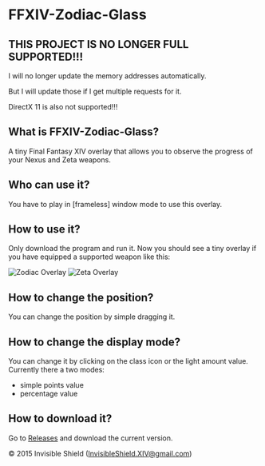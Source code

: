 FFXIV-Zodiac-Glass
==================

## THIS PROJECT IS NO LONGER FULL SUPPORTED!!!
I will no longer update the memory addresses automatically.

But I will update those if I get multiple requests for it.

DirectX 11 is also not supported!!!

## What is FFXIV-Zodiac-Glass?
A tiny Final Fantasy XIV overlay that allows you to observe the progress of your Nexus and Zeta weapons.

## Who can use it?
You have to play in [frameless] window mode to use this overlay. 

## How to use it?
Only download the program and run it. Now you should see a tiny overlay if you have equipped a supported weapon like this:

<img title="Zodiac Overlay" src="https://github.com/InvisibleShield/FFXIV-Zodiac-Glass/blob/master/doc/pics/overlay_zodiac.jpg" />
<img title="Zeta Overlay" src="https://github.com/InvisibleShield/FFXIV-Zodiac-Glass/blob/master/doc/pics/overlay_zeta.jpg" />

## How to change the position?
You can change the position by simple dragging it.

## How to change the display mode?
You can change it by clicking on the class icon or the light amount value.
Currently there a two modes:
  - simple points value
  - percentage value

## How to download it?
Go to [Releases](https://github.com/InvisibleShield/FFXIV-Zodiac-Glass/releases) and download the current version.

© 2015 Invisible Shield (InvisibleShield.XIV@gmail.com)
